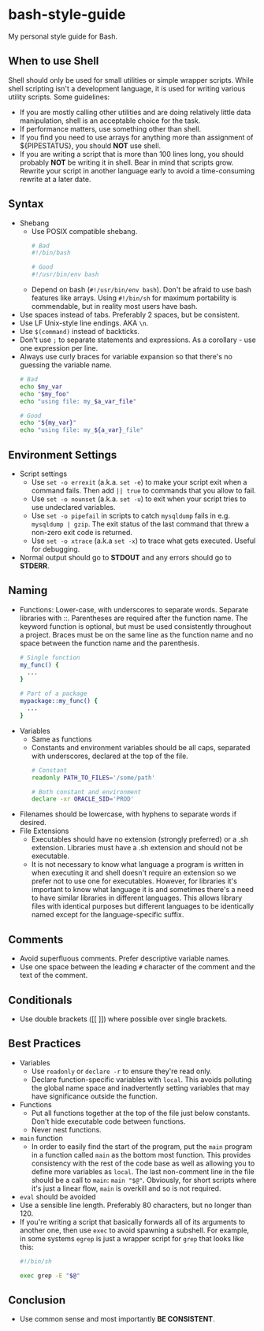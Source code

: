 # bash-style-guide
My personal style guide for Bash.

## When to use Shell
Shell should only be used for small utilities or simple wrapper scripts. While shell scripting isn't a development language, it is used for writing various utility scripts.
Some guidelines:
- If you are mostly calling other utilities and are doing relatively little data manipulation, shell is an acceptable choice for the task.
- If performance matters, use something other than shell.
- If you find you need to use arrays for anything more than assignment of ${PIPESTATUS}, you should **NOT** use shell.
- If you are writing a script that is more than 100 lines long, you should probably **NOT** be writing it in shell. Bear in mind that scripts grow. Rewrite your script in another language early to avoid a time-consuming rewrite at a later date.

## Syntax
- Shebang
  - Use POSIX compatible shebang.
    ```bash
    # Bad
    #!/bin/bash

    # Good
    #!/usr/bin/env bash
    ```
  - Depend on bash (`#!/usr/bin/env bash`). Don't be afraid to use bash features like arrays. Using `#!/bin/sh` for maximum portability is commendable, but in reality most users have bash.
- Use spaces instead of tabs. Preferably 2 spaces, but be consistent.
- Use LF Unix-style line endings. AKA `\n`.
- Use `$(command)` instead of backticks.
- Don't use `;` to separate statements and expressions. As a corollary - use one expression per line.
- Always use curly braces for variable expansion so that there's no guessing the variable name.
  ```bash
  # Bad
  echo $my_var
  echo "$my_foo"
  echo "using file: my_$a_var_file"

  # Good
  echo "${my_var}"
  echo "using file: my_${a_var}_file"
  ```

## Environment Settings
- Script settings
  - Use `set -o errexit` (a.k.a. `set -e`) to make your script exit when a command fails. Then add `|| true` to commands that you allow to fail.
  - Use `set -o nounset` (a.k.a. `set -u`) to exit when your script tries to use undeclared variables.
  - Use `set -o pipefail` in scripts to catch `mysqldump` fails in e.g. `mysqldump | gzip`. The exit status of the last command that threw a non-zero exit code is returned.
  - Use `set -o xtrace` (a.k.a `set -x`) to trace what gets executed. Useful for debugging.
- Normal output should go to **STDOUT** and any errors should go to **STDERR**.

## Naming
- Functions: Lower-case, with underscores to separate words. Separate libraries with ::. Parentheses are required after the function name. The keyword function is optional, but must be used consistently throughout a project. Braces must be on the same line as the function name and no space between the function name and the parenthesis.
  ```bash
  # Single function
  my_func() {
    ...
  }

  # Part of a package
  mypackage::my_func() {
    ...
  }
  ```
- Variables
  - Same as functions
  - Constants and environment variables should be all caps, separated with underscores, declared at the top of the file.
    ```bash
    # Constant
    readonly PATH_TO_FILES='/some/path'

    # Both constant and environment
    declare -xr ORACLE_SID='PROD'
    ```
- Filenames should be lowercase, with hyphens to separate words if desired.
- File Extensions
  - Executables should have no extension (strongly preferred) or a .sh extension. Libraries must have a .sh extension and should not be executable.
  - It is not necessary to know what language a program is written in when executing it and shell doesn't require an extension so we prefer not to use one for executables. However, for libraries it's important to know what language it is and sometimes there's a need to have similar libraries in different languages. This allows library files with identical purposes but different languages to be identically named except for the language-specific suffix.

## Comments
- Avoid superfluous comments. Prefer descriptive variable names.
- Use one space between the leading `#` character of the comment and the text of the comment.

## Conditionals
- Use double brackets ([[ ]]) where possible over single brackets.

## Best Practices
- Variables
  - Use `readonly` or `declare -r` to ensure they're read only.
  - Declare function-specific variables with `local`. This avoids polluting the global name space and inadvertently setting variables that may have significance outside the function.
- Functions
  - Put all functions together at the top of the file just below constants. Don't hide executable code between functions.
  - Never nest functions.
- `main` function
  - In order to easily find the start of the program, put the `main` program in a function called `main` as the bottom most function. This provides consistency with the rest of the code base as well as allowing you to define more variables as `local`. The last non-comment line in the file should be a call to `main`: `main "$@"`. Obviously, for short scripts where it's just a linear flow, `main` is overkill and so is not required.
- `eval` should be avoided
- Use a sensible line length. Preferably 80 characters, but no longer than 120.
- If you're writing a script that basically forwards all of its arguments to another one, then use `exec` to avoid spawning a subshell. For example, in some systems `egrep` is just a wrapper script for `grep` that looks like this:
  ```bash
  #!/bin/sh

  exec grep -E "$@"
  ```

## Conclusion
- Use common sense and most importantly **BE CONSISTENT**.
